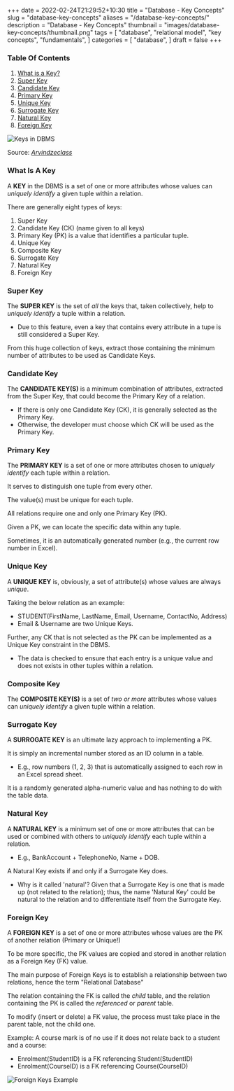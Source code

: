 +++
date = 2022-02-24T21:29:52+10:30
title = "Database - Key Concepts"
slug = "database-key-concepts"
aliases = "/database-key-concepts/"
description = "Database - Key Concepts"
thumbnail = "images/database-key-concepts/thumbnail.png"
tags = [
    "database",
    "relational model",
    "key concepts",
    "fundamentals",
]
categories = [
    "database",
]
draft = false
+++

### Table Of Contents

1. [What is a Key?](#what-is-a-key)
1. [Super Key](#super-key)
1. [Candidate Key](#candidate-key)
1. [Primary Key](#primary-key)
1. [Unique Key](#unique-key)
1. [Surrogate Key](#surrogate-key)
1. [Natural Key](#natural-key)
1. [Foreign Key](#foreign-key)

![Keys in DBMS](/images/database-key-concepts/thumbnail.png)

Source:
*[Arvindzeclass](https://www.arvindzeclass.in/2021/06/What-is-primary-key.html)*

### What Is A Key

A **KEY** in the DBMS is a set of one or more attributes whose values can
*uniquely identify* a given tuple within a relation.

There are generally eight types of keys:

1. Super Key
1. Candidate Key (CK) (name given to all keys)
1. Primary Key (PK) is a value that identifies a particular tuple.
1. Unique Key
1. Composite Key
1. Surrogate Key
1. Natural Key
1. Foreign Key

### Super Key

The **SUPER KEY** is the set of *all* the keys that, taken collectively, help to
*uniquely identify* a tuple within a relation.

- Due to this feature, even a key that contains every attribute in a tupe is
still considered a Super Key.

From this huge collection of keys, extract those containing the minimum number of
attributes to be used as Candidate Keys.

### Candidate Key

The **CANDIDATE KEY(S)** is a minimum combination of attributes, extracted from
the Super Key, that could become the Primary Key of a relation.

- If there is only one Candidate Key (CK), it is generally selected as the
  Primary Key.
- Otherwise, the developer must choose which CK will be used as the Primary Key.

### Primary Key

The **PRIMARY KEY** is a set of one or more attributes chosen to *uniquely
identify* each tuple within a relation.

It serves to distinguish one tuple from every other.

The value(s) must be unique for each tuple.

All relations require one and only one Primary Key (PK).

Given a PK, we can locate the specific data within any tuple.

Sometimes, it is an automatically generated number (e.g., the current row number
in Excel).

### Unique Key

A **UNIQUE KEY** is, obviously, a set of attribute(s) whose values are always
*unique*.

Taking the below relation as an example:

- STUDENT(FirstName, LastName, Email, Username, ContactNo, Address)
- Email & Username are two Unique Keys.

Further, any CK that is not selected as the PK can be implemented as a Unique
Key constraint in the DBMS.

- The data is checked to ensure that each entry is a unique value and does not
  exists in other tuples within a relation.

### Composite Key

The **COMPOSITE KEY(S)** is a set of *two or more* attributes whose values can
*uniquely identify* a given tuple within a relation.

### Surrogate Key

A **SURROGATE KEY** is an ultimate lazy approach to implementing a PK.

It is simply an incremental number stored as an ID column in a table.

- E.g., row numbers (1, 2, 3) that is automatically assigned to each row in an
  Excel spread sheet.

It is a randomly generated alpha-numeric value and has nothing to do with the
table data.

### Natural Key

A **NATURAL KEY** is a minimum set of one or more attributes that can be used or
combined with others to *uniquely identify* each tuple within a relation.

- E.g., BankAccount + TelephoneNo, Name + DOB.

A Natural Key exists if and only if a Surrogate Key does.

- Why is it called 'natural'? Given that a Surrogate Key is one that is made up
  (not related to the relation); thus, the name 'Natural Key' could be natural
  to the relation and to differentiate itself from the Surrogate Key.

### Foreign Key

A **FOREIGN KEY** is a set of one or more attributes whose values are the PK of
another relation (Primary or Unique!)

To be more specific, the PK values are copied and stored in another relation as
a Foreign Key (FK) value.

The main purpose of Foreign Keys is to establish a relationship between two
relations, hence the term "Relational Database"

The relation containing the FK is called the *child* table, and the relation
containing the PK is called the *referenced* or *parent* table.

To modify (insert or delete) a FK value, the process must take place in the
parent table, not the child one.

Example: A course mark is of no use if it does not relate back to a student and
a course:

- Enrolment(StudentID) is a FK referencing Student(StudentID)
- Enrolment(CourseID) is a FK referencing Course(CourseID)

![Foreign Keys Example](/images/database-key-concepts/foreign-keys.png)

